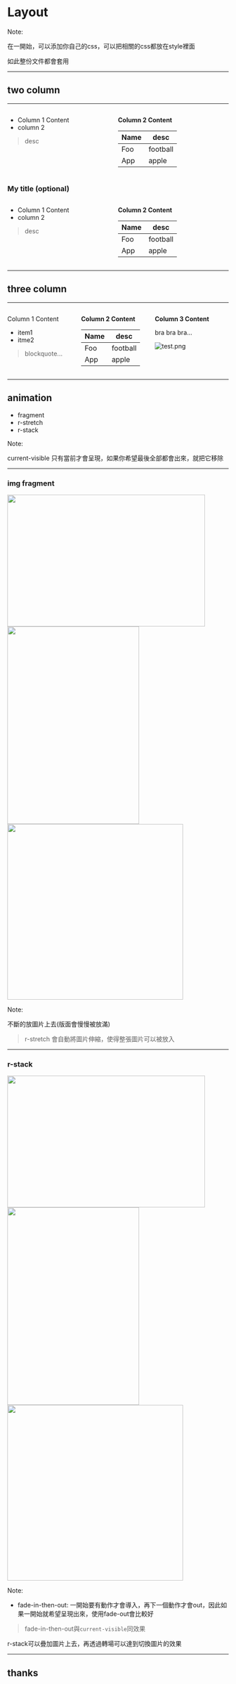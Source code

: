 # Layout <a id="begin"/>

Note:

在一開始，可以添加你自己的css，可以把相關的css都放在style裡面

如此整份文件都會套用

<style>
.container{
    display: flex;
}
.col{
    flex: 1;
}
</style>

---

## two column

---

<section data-auto-animate>

<div class="container">

<div class="col">

- Column 1 Content
- column 2

> desc
</div>

<div class="col">

**Column 2 Content**

| Name | desc |
| ---- | ---- |
| Foo | football |
| App | apple |

</div>

</div>

</section>


<section data-auto-animate>

<h3>My title (optional)</h3>

<div class="container">

<div class="col">

- Column 1 Content
- column 2

> desc
</div>

<div class="col">

**Column 2 Content**

| Name | desc |
| ---- | ---- |
| Foo | football |
| App | apple |

</div>

</div>

</section >


---

## three column

---

<div class="container">

<div class="col">

Column 1 Content

- item1
- itme2

> blockquote...
</div>

<div class="col">

**Column 2 Content**

| Name | desc |
| ---- | ---- |
| Foo | football |
| App | apple |

</div>

<div class="col">

**Column 3 Content**

bra bra bra...

![test.png](https://picsum.photos/id/1015/600/400)

</div>

</div>

---

## animation

<ul>
<li class="fragment">fragment</li>
<li class="fragment current-visible">r-stretch</li>
<li class="fragment">r-stack</li>
</ul>

Note:

current-visible 只有當前才會呈現，如果你希望最後全部都會出來，就把它移除

---

<h3 id="img-fragment">img fragment</h3>

<img class="fragment" src="https://picsum.photos/450/300" width="450" height="300" alt="" />
<img class="fragment" src="https://picsum.photos/300/450" width="300" height="450" alt="" />
<img class="fragment r-stretch" src="https://picsum.photos/400/400" width="400" height="400" alt="" />

Note:

不斷的放圖片上去(版面會慢慢被放滿)

> r-stretch 會自動將圖片伸縮，使得整張圖片可以被放入

---

<h3 id="r-stack">r-stack</h3>

<div class="r-stack">
<img class="fragment fade-out"  src="https://picsum.photos/450/300" width="450" height="300" alt="" />
<img class="fragment fade-in-then-out" src="https://picsum.photos/300/450" width="300" height="450" alt="" />
<img class="fragment" src="https://picsum.photos/400/400" width="400" height="400" alt="" />
</div>

Note:

- fade-in-then-out:  一開始要有動作才會導入，再下一個動作才會out，因此如果一開始就希望呈現出來，使用fade-out會比較好

> fade-in-then-out與`current-visible`同效果



r-stack可以疊加圖片上去，再透過轉場可以達到切換圖片的效果

---

## thanks
